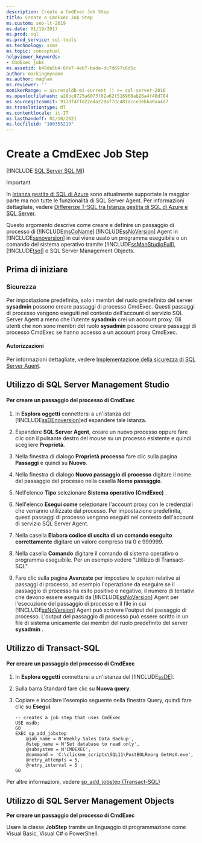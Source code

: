 ```yaml
---
description: Create a CmdExec Job Step
title: Create a CmdExec Job Step
ms.custom: seo-lt-2019
ms.date: 01/19/2017
ms.prod: sql
ms.prod_service: sql-tools
ms.technology: ssms
ms.topic: conceptual
helpviewer_keywords:
- CmdExec jobs
ms.assetid: b48da5b4-6fe7-4eb7-bade-dc7d697c6d5c
author: markingmyname
ms.author: maghan
ms.reviewer: ''
monikerRange: = azuresqldb-mi-current || >= sql-server-2016
ms.openlocfilehash: a28bc8725a6073f82a62f516968ab26a4f48d784
ms.sourcegitcommit: 917df4ffd22e4a229af7dc481dcce3ebba0aa4d7
ms.translationtype: MT
ms.contentlocale: it-IT
ms.lasthandoff: 02/10/2021
ms.locfileid: "100355219"
---
```

# <a name="create-a-cmdexec-job-step"></a>Create a CmdExec Job Step
[!INCLUDE [SQL Server SQL MI](../../includes/applies-to-version/sql-asdbmi.md)]

> [!IMPORTANT]  
> In [Istanza gestita di SQL di Azure](/azure/sql-database/sql-database-managed-instance) sono attualmente supportate la maggior parte ma non tutte le funzionalità di SQL Server Agent. Per informazioni dettagliate, vedere [Differenze T-SQL tra Istanza gestita di SQL di Azure e SQL Server](/azure/sql-database/sql-database-managed-instance-transact-sql-information#sql-server-agent).

Questo argomento descrive come creare e definire un passaggio di processo di [!INCLUDE[msCoName](../../includes/msconame_md.md)] [!INCLUDE[ssNoVersion](../../includes/ssnoversion-md.md)] Agent in [!INCLUDE[ssnoversion](../../includes/ssnoversion-md.md)] in cui viene usato un programma eseguibile o un comando del sistema operativo tramite [!INCLUDE[ssManStudioFull](../../includes/ssmanstudiofull-md.md)], [!INCLUDE[tsql](../../includes/tsql-md.md)] o SQL Server Management Objects.  
  
## <a name="before-you-begin"></a><a name="BeforeYouBegin"></a>Prima di iniziare  
  
### <a name="security"></a><a name="Security"></a>Sicurezza  
Per impostazione predefinita, solo i membri del ruolo predefinito del server **sysadmin** possono creare passaggi di processo CmdExec. Questi passaggi di processo vengono eseguiti nel contesto dell'account di servizio SQL Server Agent a meno che l'utente **sysadmin** crei un account proxy. Gli utenti che non sono membri del ruolo **sysadmin** possono creare passaggi di processo CmdExec se hanno accesso a un account proxy CmdExec.  
  
#### <a name="permissions"></a><a name="Permissions"></a>Autorizzazioni  
Per informazioni dettagliate, vedere [Implementazione della sicurezza di SQL Server Agent](../../ssms/agent/implement-sql-server-agent-security.md).  
  
## <a name="using-sql-server-management-studio"></a><a name="SSMS"></a>Utilizzo di SQL Server Management Studio  
  
#### <a name="to-create-a-cmdexec-job-step"></a>Per creare un passaggio del processo di CmdExec  
  
1.  In **Esplora oggetti** connettersi a un'istanza del [!INCLUDE[ssDEnoversion](../../includes/ssdenoversion_md.md)]ed espandere tale istanza.  
  
2.  Espandere **SQL Server Agent**, creare un nuovo processo oppure fare clic con il pulsante destro del mouse su un processo esistente e quindi scegliere **Proprietà**.  
  
3.  Nella finestra di dialogo **Proprietà processo** fare clic sulla pagina **Passaggi** e quindi su **Nuovo**.  
  
4.  Nella finestra di dialogo **Nuovo passaggio di processo** digitare il nome del passaggio del processo nella casella **Nome passaggio**.  
  
5.  Nell'elenco **Tipo** selezionare **Sistema operativo (CmdExec)** .  
  
6.  Nell'elenco **Esegui come** selezionare l'account proxy con le credenziali che verranno utilizzate dal processo. Per impostazione predefinita, questi passaggi di processo vengono eseguiti nel contesto dell'account di servizio SQL Server Agent.  
  
7.  Nella casella **Elabora codice di uscita di un comando eseguito correttamente** digitare un valore compreso tra 0 e 999999.  
  
8.  Nella casella **Comando** digitare il comando di sistema operativo o programma eseguibile. Per un esempio vedere "Utilizzo di Transact-SQL".  
  
9. Fare clic sulla pagina **Avanzate** per impostare le opzioni relative ai passaggi di processo, ad esempio l'operazione da eseguire se il passaggio di processo ha esito positivo o negativo, il numero di tentativi che devono essere eseguiti da [!INCLUDE[ssNoVersion](../../includes/ssnoversion-md.md)] Agent per l'esecuzione del passaggio di processo e il file in cui [!INCLUDE[ssNoVersion](../../includes/ssnoversion-md.md)] Agent può scrivere l'output del passaggio di processo. L'output del passaggio di processo può essere scritto in un file di sistema unicamente dai membri del ruolo predefinito del server **sysadmin** .  
  
## <a name="using-transact-sql"></a><a name="TSQL"></a>Utilizzo di Transact-SQL  
  
#### <a name="to-create-a-cmdexec-job-step"></a>Per creare un passaggio del processo di CmdExec  
  
1.  In **Esplora oggetti** connettersi a un'istanza del [!INCLUDE[ssDE](../../includes/ssde_md.md)].  
  
2.  Sulla barra Standard fare clic su **Nuova query**.  
  
3.  Copiare e incollare l'esempio seguente nella finestra Query, quindi fare clic su **Esegui**.  
  
    ```  
    -- creates a job step that uses CmdExec  
    USE msdb;  
    GO  
    EXEC sp_add_jobstep  
        @job_name = N'Weekly Sales Data Backup',  
        @step_name = N'Set database to read only',  
        @subsystem = N'CMDEXEC',  
        @command = 'C:\clickme_scripts\SQL11\PostBOLReorg GetHsX.exe',   
        @retry_attempts = 5,  
        @retry_interval = 5 ;  
    GO  
    ```  
  
Per altre informazioni, vedere [sp_add_jobstep (Transact-SQL)](../../relational-databases/system-stored-procedures/sp-add-jobstep-transact-sql.md)  
  
## <a name="using-sql-server-management-objects"></a><a name="SMO"></a>Utilizzo di SQL Server Management Objects  
**Per creare un passaggio del processo di CmdExec**  
  
Usare la classe **JobStep** tramite un linguaggio di programmazione come Visual Basic, Visual C# o PowerShell.  
